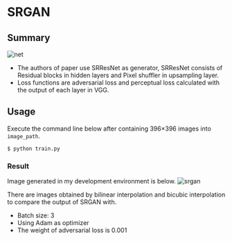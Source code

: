 # SRGAN
## Summary

![net](https://github.com/SerialLain3170/Image-Enhancement/blob/master/SRGAN/srgan_net.png)
- The authors of paper use SRResNet as generator, SRResNet consists of Residual blocks in hidden layers and Pixel shuffler in upsampling layer.
- Loss functions are adversarial loss and perceptual loss calculated with the output of each layer in VGG.

## Usage
Execute the command line below after containing 396×396 images into `image_path`.
```
$ python train.py
```

### Result
Image generated in my development environment is below.
![srgan](https://github.com/SerialLain3170/Image-Enhancement/blob/master/Image/srgan.png)

There are images obtained by bilinear interpolation and bicubic interpolation to compare the output of SRGAN with.
- Batch size: 3
- Using Adam as optimizer
- The weight of adversarial loss is 0.001
